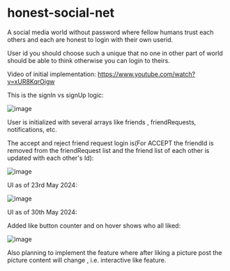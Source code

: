 # honest-social-net

A social media world without password where fellow humans trust each others and each are honest to login with their own userid.

User id you should choose such a unique that no one in other part of world should be able to think otherwise you can login to theirs.

Video of initial implementation: https://www.youtube.com/watch?v=xUR8KqrOigw

This is the signIn vs signUp logic:

![image](https://github.com/devashish234073/honest-social-net/assets/20777854/3d5a11f1-2974-4fa0-ba37-0d68bc26a356)

User is initialized with several arrays like friends , friendRequests, notifications, etc.

The accept and reject friend request login is(For ACCEPT the friendId is removed from the friendRequest list and the friend list of each other is updated with each other's Id):

![image](https://github.com/devashish234073/honest-social-net/assets/20777854/33427fc8-816f-4116-ba75-2fc4c0896934)

UI as of 23rd May 2024:

![image](https://github.com/devashish234073/honest-social-net/assets/20777854/4416e1d7-314a-4ccf-bc12-296f87c386c1)

UI as of 30th May 2024:

Added like button counter and on hover shows who all liked:

![image](https://github.com/devashish234073/honest-social-net/assets/20777854/12c7b299-08d4-4ba3-9c78-256479d70c1e)


Also planning to implement the feature where after liking a picture post the picture content will change , i.e. interactive like feature.

